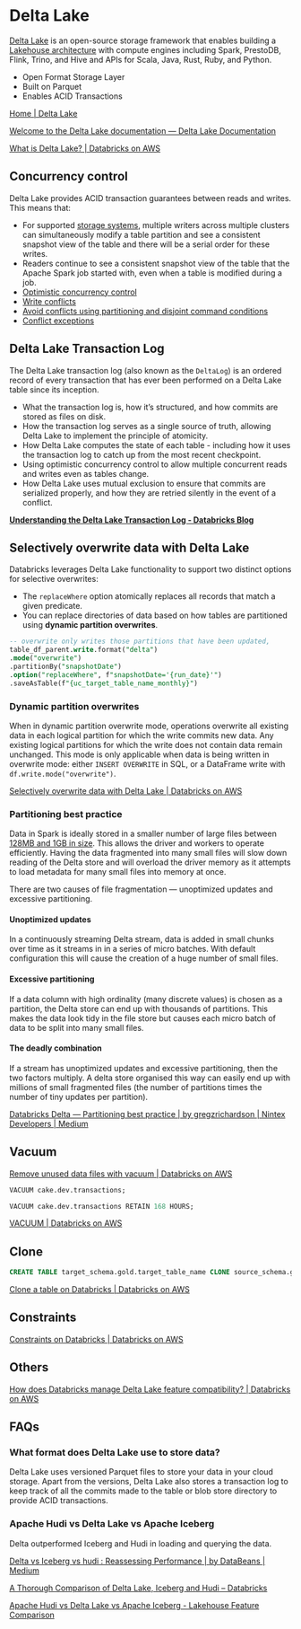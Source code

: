 # Delta Lake

[Delta Lake](https://databricks.com/wp-content/uploads/2020/08/p975-armbrust.pdf) is an open-source storage framework that enables building a
[Lakehouse architecture](http://cidrdb.org/cidr2021/papers/cidr2021_paper17.pdf) with compute engines including Spark, PrestoDB, Flink, Trino, and Hive and APIs for Scala, Java, Rust, Ruby, and Python.

- Open Format Storage Layer
- Built on Parquet
- Enables ACID Transactions

[Home | Delta Lake](https://delta.io/)

[Welcome to the Delta Lake documentation — Delta Lake Documentation](https://docs.delta.io/latest/index.html)

[What is Delta Lake? | Databricks on AWS](https://docs.databricks.com/delta/index.html)

## Concurrency control

Delta Lake provides ACID transaction guarantees between reads and writes. This means that:

- For supported [storage systems](https://docs.delta.io/latest/delta-storage.html), multiple writers across multiple clusters can simultaneously modify a table partition and see a consistent snapshot view of the table and there will be a serial order for these writes.
- Readers continue to see a consistent snapshot view of the table that the Apache Spark job started with, even when a table is modified during a job.
- [Optimistic concurrency control](https://docs.delta.io/latest/concurrency-control.html#optimistic-concurrency-control)
- [Write conflicts](https://docs.delta.io/latest/concurrency-control.html#write-conflicts)
- [Avoid conflicts using partitioning and disjoint command conditions](https://docs.delta.io/latest/concurrency-control.html#avoid-conflicts-using-partitioning-and-disjoint-command-conditions)
- [Conflict exceptions](https://docs.delta.io/latest/concurrency-control.html#conflict-exceptions)

## Delta Lake Transaction Log

The Delta Lake transaction log (also known as the `DeltaLog`) is an ordered record of every transaction that has ever been performed on a Delta Lake table since its inception.

- What the transaction log is, how it’s structured, and how commits are stored as files on disk.
- How the transaction log serves as a single source of truth, allowing Delta Lake to implement the principle of atomicity.
- How Delta Lake computes the state of each table - including how it uses the transaction log to catch up from the most recent checkpoint.
- Using optimistic concurrency control to allow multiple concurrent reads and writes even as tables change.
- How Delta Lake uses mutual exclusion to ensure that commits are serialized properly, and how they are retried silently in the event of a conflict.

**[Understanding the Delta Lake Transaction Log - Databricks Blog](https://www.databricks.com/blog/2019/08/21/diving-into-delta-lake-unpacking-the-transaction-log.html)**

## Selectively overwrite data with Delta Lake

Databricks leverages Delta Lake functionality to support two distinct options for selective overwrites:

- The `replaceWhere` option atomically replaces all records that match a given predicate.
- You can replace directories of data based on how tables are partitioned using **dynamic partition overwrites**.

```sql
-- overwrite only writes those partitions that have been updated,
table_df_parent.write.format("delta")
.mode("overwrite")
.partitionBy("snapshotDate")
.option("replaceWhere", f"snapshotDate='{run_date}'")
.saveAsTable(f"{uc_target_table_name_monthly}")
```

### Dynamic partition overwrites

When in dynamic partition overwrite mode, operations overwrite all existing data in each logical partition for which the write commits new data. Any existing logical partitions for which the write does not contain data remain unchanged. This mode is only applicable when data is being written in overwrite mode: either `INSERT OVERWRITE` in SQL, or a DataFrame write with `df.write.mode("overwrite")`.

[Selectively overwrite data with Delta Lake | Databricks on AWS](https://docs.databricks.com/delta/selective-overwrite.html)

### Partitioning best practice

Data in Spark is ideally stored in a smaller number of large files between [128MB and 1GB in size](https://docs.databricks.com/delta/optimizations/auto-optimize.html). This allows the driver and workers to operate efficiently. Having the data fragmented into many small files will slow down reading of the Delta store and will overload the driver memory as it attempts to load metadata for many small files into memory at once.

There are two causes of file fragmentation — unoptimized updates and excessive partitioning.

#### Unoptimized updates

In a continuously streaming Delta stream, data is added in small chunks over time as it streams in in a series of micro batches. With default configuration this will cause the creation of a huge number of small files.

#### Excessive partitioning

If a data column with high ordinality (many discrete values) is chosen as a partition, the Delta store can end up with thousands of partitions. This makes the data look tidy in the file store but causes each micro batch of data to be split into many small files.

#### The deadly combination

If a stream has unoptimized updates and excessive partitioning, then the two factors multiply. A delta store organised this way can easily end up with millions of small fragmented files (the number of partitions times the number of tiny updates per partition).

[Databricks Delta — Partitioning best practice | by gregzrichardson | Nintex Developers | Medium](https://medium.com/nintex-developers/databricks-delta-partitioning-best-practice-c19df9c8a7d2)

## Vacuum

[Remove unused data files with vacuum | Databricks on AWS](https://docs.databricks.com/delta/vacuum.html)

```sql
VACUUM cake.dev.transactions;

VACUUM cake.dev.transactions RETAIN 168 HOURS;
```

[VACUUM | Databricks on AWS](https://docs.databricks.com/sql/language-manual/delta-vacuum.html)

## Clone

```sql
CREATE TABLE target_schema.gold.target_table_name CLONE source_schema.gold.source_table_name;
```

[Clone a table on Databricks | Databricks on AWS](https://docs.databricks.com/delta/clone.html)

## Constraints

[Constraints on Databricks | Databricks on AWS](https://docs.databricks.com/tables/constraints.html)

## Others

[How does Databricks manage Delta Lake feature compatibility? | Databricks on AWS](https://docs.databricks.com/delta/feature-compatibility.html)

## FAQs

### What format does Delta Lake use to store data?

Delta Lake uses versioned Parquet files to store your data in your cloud storage. Apart from the versions, Delta Lake also stores a transaction log to keep track of all the commits made to the table or blob store directory to provide ACID transactions.

### Apache Hudi vs Delta Lake vs Apache Iceberg

Delta outperformed Iceberg and Hudi in loading and querying the data.

[Delta vs Iceberg vs hudi : Reassessing Performance | by DataBeans | Medium](https://databeans-blogs.medium.com/delta-vs-iceberg-vs-hudi-reassessing-performance-cb8157005eb0)

[A Thorough Comparison of Delta Lake, Iceberg and Hudi – Databricks](https://www.databricks.com/session_na20/a-thorough-comparison-of-delta-lake-iceberg-and-hudi)

[Apache Hudi vs Delta Lake vs Apache Iceberg - Lakehouse Feature Comparison](https://www.onehouse.ai/blog/apache-hudi-vs-delta-lake-vs-apache-iceberg-lakehouse-feature-comparison)
